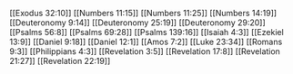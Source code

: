 [[Exodus 32:10]]
[[Numbers 11:15]]
[[Numbers 11:25]]
[[Numbers 14:19]]
[[Deuteronomy 9:14]]
[[Deuteronomy 25:19]]
[[Deuteronomy 29:20]]
[[Psalms 56:8]]
[[Psalms 69:28]]
[[Psalms 139:16]]
[[Isaiah 4:3]]
[[Ezekiel 13:9]]
[[Daniel 9:18]]
[[Daniel 12:1]]
[[Amos 7:2]]
[[Luke 23:34]]
[[Romans 9:3]]
[[Philippians 4:3]]
[[Revelation 3:5]]
[[Revelation 17:8]]
[[Revelation 21:27]]
[[Revelation 22:19]]
